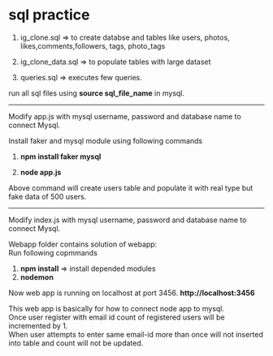 # sql practice

1) ig_clone.sql => to create databse and tables like users, photos, likes,comments,followers, tags, photo_tags

2) ig_clone_data.sql => to populate tables with large dataset

3) queries.sql => executes few queries.

run all sql files using **source sql_file_name** in mysql.  

---------------------------------------------------------------------------------------------------------------------------
Modify app.js with mysql username, password and database name to connect Mysql.  

Install faker and mysql module using following commands  

1) **npm install faker mysql**  

2) **node app.js**  

Above command will create users table and populate it with real type but fake data of 500 users.  

-----------------------------------------------------------------------------------------------------------------------------

Modify index.js with mysql username, password and database name to connect Mysql.  

Webapp folder contains solution of webapp:  
Run following copmmands  

1) **npm install** => install depended modules
2) **nodemon**

Now web app is running on localhost at port 3456. **http://localhost:3456**

This web app is basically for how to connect node app to mysql.  
Once user register with email id count of registered users will be incremented by 1.  
When user attempts to enter same email-id more than once will not inserted into table and count will not be updated.












